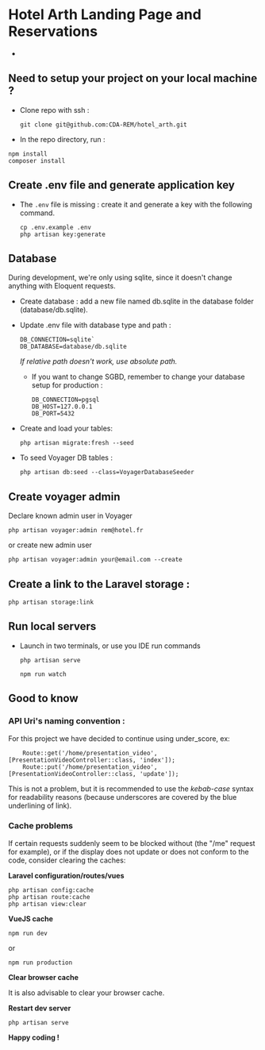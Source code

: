 # Hotel Arth Landing Page and Reservations
- 
## Need to setup your project on your local machine ?
  - Clone repo with ssh :
    ```
    git clone git@github.com:CDA-REM/hotel_arth.git
    ```
  - In the repo directory, run :
 ```shell
npm install
composer install
```

## Create .env file and generate application key
  - The `.env` file is missing : create it and generate a key with the following command.
    ```
    cp .env.example .env
    php artisan key:generate
    ```
    
## Database
During development, we're only using sqlite, since it doesn't change anything with Eloquent requests.

- Create database : add a new file named db.sqlite in the database folder (database/db.sqlite).

- Update .env file with database type and path :

    ```
    DB_CONNECTION=sqlite`
    DB_DATABASE=database/db.sqlite
    ```
    *If relative path doesn't work, use absolute path.* 


  - If you want to change SGBD, remember to change your database setup for production :
    ```
    DB_CONNECTION=pgsql
    DB_HOST=127.0.0.1
    DB_PORT=5432
    ```



- Create and load your tables:

  ```
  php artisan migrate:fresh --seed
  ```

- To seed Voyager DB tables :
    ```shell
    php artisan db:seed --class=VoyagerDatabaseSeeder
    ```
  
## Create voyager admin
Declare known admin user in Voyager

```shell
php artisan voyager:admin rem@hotel.fr
```

or create new admin user 
```shell
php artisan voyager:admin your@email.com --create
```
## Create a link to the Laravel storage : 
  ```
  php artisan storage:link
  ```
## Run local servers
- Launch in two terminals, or use you IDE run commands
  ```
  php artisan serve
  ```
  ```
  npm run watch
  ```
  
## Good to know

### API Uri's naming convention :

For this project we have decided to continue using under_score, ex: 
```
    Route::get('/home/presentation_video', [PresentationVideoController::class, 'index']);
    Route::put('/home/presentation_video', [PresentationVideoController::class, 'update']);
```

This is not a problem, but it is recommended to use the *kebab-case* syntax for readability reasons (because underscores are covered by the blue underlining of link).

### Cache problems

If certain requests suddenly seem to be blocked without (the "/me" request for example), or if the display does not update or does not conform to the code, consider clearing the caches:

**Laravel configuration/routes/vues**

```shell
php artisan config:cache
php artisan route:cache
php artisan view:clear
```

**VueJS cache**
```shell
npm run dev
```
or

```shell
npm run production
```

**Clear browser cache**

It is also advisable to clear your browser cache.

**Restart dev server**

```shell
php artisan serve
```

**Happy coding !**


